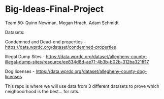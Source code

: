 # Big-Ideas-Final-Project
Team 50:
Quinn Newman, Megan Hrach, Adam Schmidt

Datasets:

Condemned and Dead-end properties - https://data.wprdc.org/dataset/condemned-properties

Illegal Dump Sites - https://data.wprdc.org/dataset/allegheny-county-illegal-dump-sites/resource/ee834d8d-ae71-4b3b-b02b-312ba321ff17

Dog licenses - https://data.wprdc.org/dataset/allegheny-county-dog-licenses

This repo is where we will use data from 3 different datasets to prove which neighboorhood is the best... for rats. 
